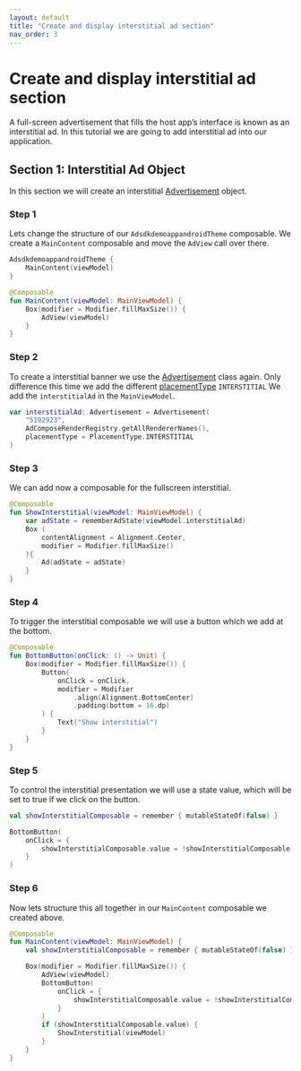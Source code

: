 ```yaml
---
layout: default
title: "Create and display interstitial ad section"
nav_order: 3
---
```


# Create and display interstitial ad section
A full-screen advertisement that fills the host app’s interface is known as an interstitial ad. 
In this tutorial we are going to add interstitial ad into our application.

## Section 1: Interstitial Ad Object

In this section we will create an interstitial [Advertisement](https://vm-mobile-sdk.github.io/nextgen-adsdk-android-release/4.4.0/sdk_core/com.adition.sdk_core/-advertisement/index.html) object.

### Step 1
Lets change the structure of our `AdsdkdemoappandroidTheme` composable.
We create a `MainContent` composable and move the `AdView` call over there.
```kotlin 
AdsdkdemoappandroidTheme { 
    MainContent(viewModel)
}
```

```kotlin 
@Composable
fun MainContent(viewModel: MainViewModel) {
    Box(modifier = Modifier.fillMaxSize()) {
        AdView(viewModel)
    }
}
```

### Step 2
To create a interstitial banner we use the [Advertisement](https://vm-mobile-sdk.github.io/nextgen-adsdk-android-release/4.4.0/sdk_core/com.adition.sdk_core/-advertisement/index.html) class again. Only difference this time we add the different [placementType](https://vm-mobile-sdk.github.io/nextgen-adsdk-android-release/4.4.0/sdk_core/com.adition.sdk_core.internal.entities/-placement-type/index.html) `INTERSTITIAL`
We add the `interstitialAd` in the `MainViewModel`.
```kotlin 
var interstitialAd: Advertisement = Advertisement(
    "5192923",
    AdComposeRenderRegistry.getAllRendererNames(),
    placementType = PlacementType.INTERSTITIAL
)
```

### Step 3
We can add now a composable for the fullscreen interstitial.
```kotlin 
@Composable
fun ShowInterstitial(viewModel: MainViewModel) {
    var adState = rememberAdState(viewModel.interstitialAd)
    Box (
        contentAlignment = Alignment.Center,
        modifier = Modifier.fillMaxSize()
    ){
        Ad(adState = adState)
    }
}
```

### Step 4
To trigger the interstitial composable we will use a button which we add at the bottom.
```kotlin 
@Composable
fun BottomButton(onClick: () -> Unit) {
    Box(modifier = Modifier.fillMaxSize()) {
        Button(
            onClick = onClick,
            modifier = Modifier
                .align(Alignment.BottomCenter)
                .padding(bottom = 16.dp)
        ) {
            Text("Show interstitial")
        }
    }
}
```

### Step 5
To control the interstitial presentation we will use a state value, which will be set to true if we click on the button.
```kotlin 
val showInterstitialComposable = remember { mutableStateOf(false) }

BottomButton(
    onClick = {
        showInterstitialComposable.value = !showInterstitialComposable.value
    }
)
```

### Step 6
Now lets structure this all together in our `MainContent` composable we created above.
```kotlin 
@Composable
fun MainContent(viewModel: MainViewModel) {
    val showInterstitialComposable = remember { mutableStateOf(false) }

    Box(modifier = Modifier.fillMaxSize()) {
        AdView(viewModel)
        BottomButton(
            onClick = {
                showInterstitialComposable.value = !showInterstitialComposable.value
            }
        )
        if (showInterstitialComposable.value) {
            ShowInterstitial(viewModel)
        }
    }
}
```